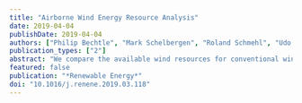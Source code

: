 ```yaml
---
title: "Airborne Wind Energy Resource Analysis"
date: 2019-04-04
publishDate: 2019-04-04
authors: ["Philip Bechtle", "Mark Schelbergen", "Roland Schmehl", "Udo Zillmann", "Simon Watson"]
publication_types: ["2"]
abstract: "We compare the available wind resources for conventional wind turbines and for airborne wind energy systems. Accessing higher altitudes and continuously adjusting the harvesting operation to the wind resource substantially increases the potential energy yield. The study is based on the ERA5 reanalysis data which covers a period of 7 years with hourly estimates at a surface resolution of 31 x 31 km and a vertical resolution of 137 barometric altitude levels. We present detailed wind statistics for a location in the English Channel and then expand the analysis to a surface grid of Western and Central Europe with a resolution of 110 x 110 km. Over the land mass and coastal areas of Europe we find that compared to a fixed harvesting height at the approximate hub height of wind turbines, the wind power density which is available for 95% of the time increases by a factor of two."
featured: false
publication: "*Renewable Energy*"
doi: "10.1016/j.renene.2019.03.118"
---
```


